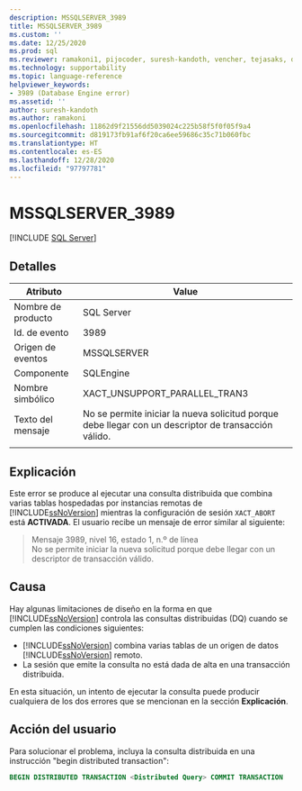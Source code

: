 ```yaml
---
description: MSSQLSERVER_3989
title: MSSQLSERVER_3989
ms.custom: ''
ms.date: 12/25/2020
ms.prod: sql
ms.reviewer: ramakoni1, pijocoder, suresh-kandoth, vencher, tejasaks, docast
ms.technology: supportability
ms.topic: language-reference
helpviewer_keywords:
- 3989 (Database Engine error)
ms.assetid: ''
author: suresh-kandoth
ms.author: ramakoni
ms.openlocfilehash: 11862d9f21556dd5039024c225b58f5f0f05f9a4
ms.sourcegitcommit: d819173fb91af6f20ca6ee59686c35c71b060fbc
ms.translationtype: HT
ms.contentlocale: es-ES
ms.lasthandoff: 12/28/2020
ms.locfileid: "97797781"
---
```

# <a name="mssqlserver_3989"></a>MSSQLSERVER_3989
 [!INCLUDE [SQL Server](../../includes/applies-to-version/sqlserver.md)]

## <a name="details"></a>Detalles

|Atributo|Value|
|---|---|
|Nombre de producto|SQL Server|
|Id. de evento|3989|
|Origen de eventos|MSSQLSERVER|
|Componente|SQLEngine|
|Nombre simbólico|XACT_UNSUPPORT_PARALLEL_TRAN3|
|Texto del mensaje|No se permite iniciar la nueva solicitud porque debe llegar con un descriptor de transacción válido.|
||

## <a name="explanation"></a>Explicación

Este error se produce al ejecutar una consulta distribuida que combina varias tablas hospedadas por instancias remotas de [!INCLUDE[ssNoVersion](../../includes/ssnoversion-md.md)] mientras la configuración de sesión `XACT_ABORT` está **ACTIVADA**. El usuario recibe un mensaje de error similar al siguiente:

> Mensaje 3989, nivel 16, estado 1, n.º de línea  
No se permite iniciar la nueva solicitud porque debe llegar con un descriptor de transacción válido.

## <a name="cause"></a>Causa

Hay algunas limitaciones de diseño en la forma en que [!INCLUDE[ssNoVersion](../../includes/ssnoversion-md.md)] controla las consultas distribuidas (DQ) cuando se cumplen las condiciones siguientes:

- [!INCLUDE[ssNoVersion](../../includes/ssnoversion-md.md)] combina varias tablas de un origen de datos [!INCLUDE[ssNoVersion](../../includes/ssnoversion-md.md)] remoto.
- La sesión que emite la consulta no está dada de alta en una transacción distribuida.

En esta situación, un intento de ejecutar la consulta puede producir cualquiera de los dos errores que se mencionan en la sección **Explicación**.

## <a name="user-action"></a>Acción del usuario

Para solucionar el problema, incluya la consulta distribuida en una instrucción "begin distributed transaction":

```sql
BEGIN DISTRIBUTED TRANSACTION <Distributed Query> COMMIT TRANSACTION
```
